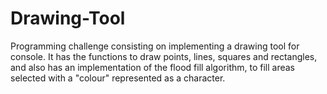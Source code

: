 # Drawing-Tool
Programming challenge consisting on implementing a drawing tool for console. It has the functions to draw points, lines, squares and rectangles, and also has an implementation of the flood fill algorithm, to fill areas selected with a "colour" represented as a character.
